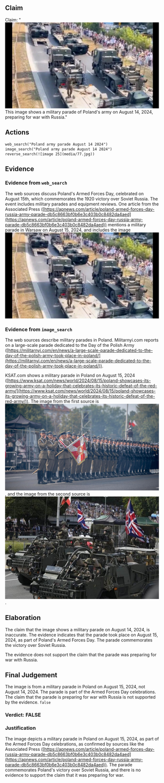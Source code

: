 ## Claim
Claim: "![image 25](media/77.jpg) This image shows a military parade of Poland's army on August 14, 2024, preparing for war with Russia."

## Actions
```
web_search("Poland army parade August 14 2024")
image_search("Poland army parade August 14 2024")
reverse_search(![image 25](media/77.jpg))
```

## Evidence
### Evidence from `web_search`
The web sources discuss Poland's Armed Forces Day, celebrated on August 15th, which commemorates the 1920 victory over Soviet Russia. The event includes military parades and equipment reviews. One article from the Associated Press ([https://apnews.com/article/poland-armed-forces-day-russia-army-parade-db5c8663bf0b6e3c403b0c8482da4aed](https://apnews.com/article/poland-armed-forces-day-russia-army-parade-db5c8663bf0b6e3c403b0c8482da4aed)) mentions a military parade in Warsaw on August 15, 2024, and includes the image ![image 25](media/77.jpg)

### Evidence from `image_search`
The web sources describe military parades in Poland. Militarnyi.com reports on a large-scale parade dedicated to the Day of the Polish Army ([https://militarnyi.com/en/news/a-large-scale-parade-dedicated-to-the-day-of-the-polish-army-took-place-in-poland/](https://militarnyi.com/en/news/a-large-scale-parade-dedicated-to-the-day-of-the-polish-army-took-place-in-poland/)).

KSAT.com shows a military parade in Poland on August 15, 2024 ([https://www.ksat.com/news/world/2024/08/15/poland-showcases-its-growing-army-on-a-holiday-that-celebrates-its-historic-defeat-of-the-red-army/](https://www.ksat.com/news/world/2024/08/15/poland-showcases-its-growing-army-on-a-holiday-that-celebrates-its-historic-defeat-of-the-red-army/)). The image from the first source is ![image 13759](media/2025-08-31_19-33-1756668836-568634.jpg), and the image from the second source is ![image 13760](media/2025-08-31_19-33-1756668836-763128.jpg).


## Elaboration
The claim that the image shows a military parade on August 14, 2024, is inaccurate. The evidence indicates that the parade took place on August 15, 2024, as part of Poland's Armed Forces Day. The parade commemorates the victory over Soviet Russia.

The evidence does not support the claim that the parade was preparing for war with Russia.


## Final Judgement
The image is from a military parade in Poland on August 15, 2024, not August 14, 2024. The parade is part of the Armed Forces Day celebrations. The claim that the parade is preparing for war with Russia is not supported by the evidence. `false`

### Verdict: FALSE

### Justification
The image depicts a military parade in Poland on August 15, 2024, as part of the Armed Forces Day celebrations, as confirmed by sources like the Associated Press ([https://apnews.com/article/poland-armed-forces-day-russia-army-parade-db5c8663bf0b6e3c403b0c8482da4aed](https://apnews.com/article/poland-armed-forces-day-russia-army-parade-db5c8663bf0b6e3c403b0c8482da4aed)). The parade commemorates Poland's victory over Soviet Russia, and there is no evidence to support the claim that it was preparing for war.
